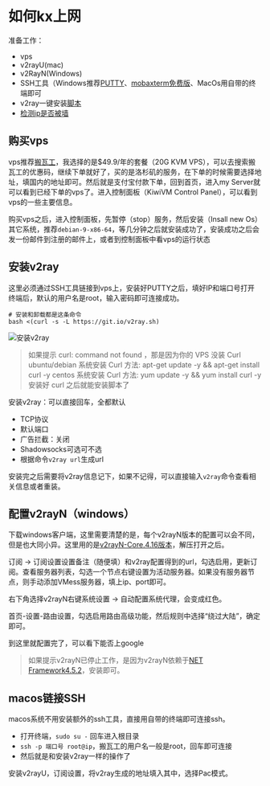 # 如何kx上网

准备工作：

- vps
- v2rayU(mac)
- v2RayN(Windows)
- SSH工具（Windows推荐[PUTTY](https://putty.en.softonic.com/windows)、[mobaxterm免费版](https://mobaxterm.mobatek.net/download.html)、MacOs用自带的终端即可
- v2ray一键安装[脚本](https://github.com/pitech007/v2ray/wiki/V2Ray一键安装脚本)
- [检测ip是否被墙](https://kiwivm.64clouds.com/main-exec.php?mode=blacklistcheck)

## 购买vps

vps推荐[搬瓦工](https://bandwagonhost.com/clientarea.php)，我选择的是$49.9/年的套餐（20G KVM VPS），可以去搜索搬瓦工的优惠码，继续下单就好了，买的是洛杉矶的服务，在下单的时候需要选择地址，填国内的地址即可。然后就是支付宝付款下单，回到首页，进入my Server就可以看到已经下单的vps了。进入控制面板（KiwiVM Control Panel），可以看到vps的一些主要信息。
 
购买vps之后，进入控制面板，先暂停（stop）服务，然后安装（Insall new Os）其它系统，推荐`debian-9-x86-64`，等几分钟之后就安装成功了，安装成功之后会发一份邮件到注册的邮件上，或者到控制面板中看vps的运行状态
 
## 安装v2ray

这里必须通过SSH工具链接到vps上，安装好PUTTY之后，填好IP和端口号打开终端后，默认的用户名是root，输入密码即可连接成功。

```shell
# 安装和卸载都是这条命令
bash <(curl -s -L https://git.io/v2ray.sh)
```
![安装v2ray](https://camo.githubusercontent.com/db094f4fd3f49c9e690075abbfd697784e8741a7f22cfaff8e078c39533443a5/68747470733a2f2f692e6c6f6c692e6e65742f323031392f30312f30352f356333303532323463666530352e6a7067)

> 如果提示 curl: command not found ，那是因为你的 VPS 没装 Curl
> ubuntu/debian 系统安装 Curl 方法: apt-get update -y && apt-get install curl -y
> centos 系统安装 Curl 方法: yum update -y && yum install curl -y
> 安装好 curl 之后就能安装脚本了

安装v2ray：可以直接回车，全都默认

- TCP协议
- 默认端口
- 广告拦截：关闭
- Shadowsocks可选可不选
- 根据命令`v2ray url`生成url

安装完之后需要将v2ray信息记下，如果不记得，可以直接输入`v2ray`命令查看相关信息或者重装。

## 配置v2rayN（windows）

下载windows客户端，这里需要清楚的是，每个v2rayN版本的配置可以会不同，但是也大同小异。这里用的是[v2rayN-Core.4.16版本](https://github.com/2dust/v2rayN/releases)，解压打开之后。

订阅 -> 订阅设置设置备注（随便填）和v2ray配置得到的url，勾选启用，更新订阅。查看服务器列表，勾选一个节点右键设置为活动服务器。如果没有服务器节点，则手动添加VMess服务器，填上ip、port即可。

右下角选择v2rayN右键系统设置 -> 自动配置系统代理，会变成红色。

首页-设置-路由设置，勾选启用路由高级功能，然后规则中选择“绕过大陆”，确定即可。

到这里就配置完了，可以看下能否上google

> 如果提示v2rayN已停止工作，是因为v2rayN依赖于[NET Framework4.5.2](https://dotnet.microsoft.com/download/thank-you/net472)，安装即可。

## macos链接SSH

macos系统不用安装额外的ssh工具，直接用自带的终端即可连接ssh。

- 打开终端，`sudo su -` 回车进入根目录
- `ssh -p 端口号 root@ip`，搬瓦工的用户名一般是root，回车即可连接
- 然后就是和安装v2ray一样的操作了

安装v2rayU，订阅设置，将v2ray生成的地址填入其中，选择Pac模式。